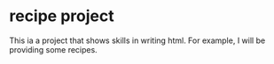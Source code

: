 # recipe project

This ia a project that shows skills in writing html. For example, I will be providing some recipes.